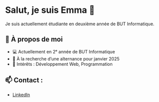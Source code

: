 # Salut, je suis Emma 👋

Je suis actuellement étudiante en deuxième année de BUT Informatique.
<!--
**emmagrave/emmagrave** is a ✨ _special_ ✨ repository because its `README.md` (this file) appears on your GitHub profile.

Here are some ideas to get you started:

- 🔭 I’m currently working on ...
- 🌱 I’m currently learning ...
- 👯 I’m looking to collaborate on ...
- 🤔 I’m looking for help with ...
- 💬 Ask me about ...
- 📫 How to reach me: ...
- 😄 Pronouns: ...
- ⚡ Fun fact: ...
-->

## 🌟 À propos de moi  
   - 💻 Actuellement en 2ᵉ année de BUT Informatique  
   - 📅 À la recherche d’une alternance pour janvier 2025  
   - 🎯 Intérêts : Développement Web, Programmation

## 📫 Contact :
- [LinkedIn](https://www.linkedin.com/in/emma-grave/)

